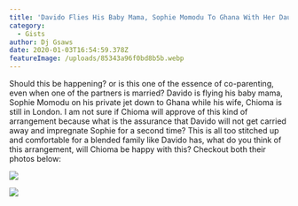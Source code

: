 ```yaml
---
title: 'Davido Flies His Baby Mama, Sophie Momodu To Ghana With Her Daughter, Imade'
category:
  - Gists
author: Dj Gsaws
date: 2020-01-03T16:54:59.378Z
featureImage: /uploads/85343a96f0bd8b5b.webp
---
```

Should this be happening? or is this one of the essence of co-parenting, even when one of the partners is married? Davido is flying his baby mama, Sophie Momodu on his private jet down to Ghana while his wife, Chioma is still in London. I am not sure if Chioma will approve of this kind of arrangement because what is the assurance that Davido will not get carried away and impregnate Sophie for a second time? This is all too stitched up and comfortable for a blended family like Davido has, what do you think of this arrangement, will Chioma be happy with this?  Checkout both their photos below:

![](/uploads/3f6988f7d51e86fb.webp)

![](/uploads/85343a96f0bd8b5b.webp)
